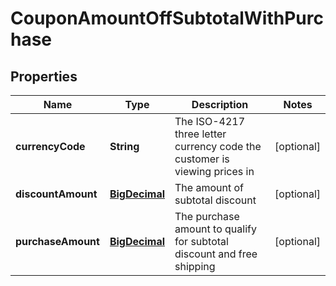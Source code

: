 
# CouponAmountOffSubtotalWithPurchase

## Properties
Name | Type | Description | Notes
------------ | ------------- | ------------- | -------------
**currencyCode** | **String** | The ISO-4217 three letter currency code the customer is viewing prices in |  [optional]
**discountAmount** | [**BigDecimal**](BigDecimal.md) | The amount of subtotal discount |  [optional]
**purchaseAmount** | [**BigDecimal**](BigDecimal.md) | The purchase amount to qualify for subtotal discount and free shipping |  [optional]



